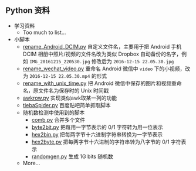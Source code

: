 ## Python 资料

* 学习资料
  * Too much to list...
* 小脚本
  * [rename_Android_DCIM.py](rename_Android_DCIM.py) 自定义文件名，主要用于把 Android 手机 DCIM 相册中照片/视频的文件名改为类似 Dropbox 自动备份的名字，例如 `IMG_20161215_220530.jpg` 修改后为 `2016-12-15 22.05.30.jpg`
  * [rename_wechat_video.py](rename_wechat_video.py) 重命名 Android 微信中 `video` 下的小视频，改为 `2016-12-15 22.05.30.mp4` 的形式
  * [rename_with_unix_time.py](rename_with_unix_time.py) 把 Android 微信中保存的图片和视频重命名，原文件名为保存时的 Unix 时间戳
  * [awkrow.py](awkrow.py) 实现类似awk取某一列的功能
  * [tiebaSpider.py](tiebaSpider.py) 百度贴吧简单抓取脚本
  * 随机数检测中使用到的脚本
    * [comb.py](comb.py) 合并多个文件
    * [byte2bit.py](byte2bit.py) 把每用一字节表示的 0/1 字符转为用一位表示
    * [hex2bin.py](hex2bin.py) 把每两字节十六进制字符串转换为一字节表示
    * [hex2byte.py](hex2byte.py) 把每两字节十六进制的字符串转为八字节的 0/1 字符表示
    * [randomgen.py](randomgen.py) 生成 1G bits 随机数
  * More...